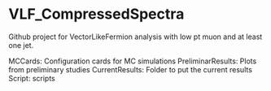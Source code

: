 # VLF_CompressedSpectra
Github project for VectorLikeFermion analysis with low pt muon and at least one jet.

MCCards: Configuration cards for MC simulations
PreliminarResults: Plots from preliminary studies
CurrentResults: Folder to put the current results
Script: scripts

